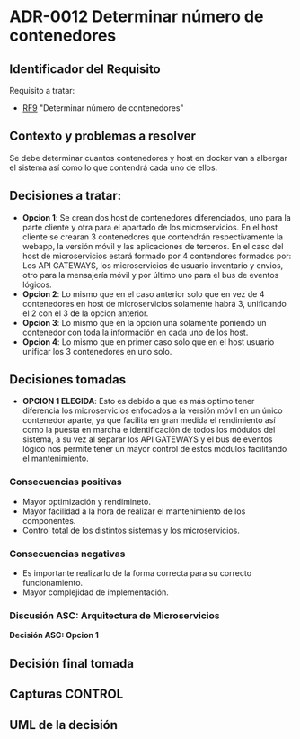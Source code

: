 # ADR-0012 Determinar número de contenedores

## Identificador del Requisito

Requisito a tratar: 
* [RF9](../Requisitos/rf9.md) "Determinar número de contenedores"


## Contexto y problemas a resolver

Se debe determinar cuantos contenedores y host en docker van a albergar el sistema así como lo que contendrá cada uno de ellos.


## Decisiones a tratar:

* **Opcion 1**: Se crean dos host de contenedores diferenciados, uno para la parte cliente y otra para el apartado de los microservicios. En el host cliente se crearan 3 contenedores que contendrán respectivamente la webapp, la versión móvil y las aplicaciones de terceros. En el caso del host de microservicios estará formado por 4 contendores formados por: Los API GATEWAYS, los microservicios de usuario inventario y envios, otro para la mensajería móvil y por último uno para el bus de eventos lógicos.
* **Opcion 2**: Lo mismo que en el caso anterior solo que en vez de 4 contenedores en host de microservicios solamente habrá 3, unificando el 2 con el 3 de la opcion anterior.
* **Opcion 3**: Lo mismo que en la opción una solamente poniendo un contenedor con toda la información en cada uno de los host.
* **Opcion 4**: Lo mismo que en primer caso solo que en el host usuario unificar los 3 contenedores en uno solo.



## Decisiones tomadas

* **OPCION 1 ELEGIDA**: Esto es debido a que es más optimo tener diferencia los microservicios enfocados a la versión móvil en un único contenedor aparte, ya que facilita en gran medida el rendimiento así como la puesta en marcha e identificación de todos los módulos del sistema, a su vez al separar los API GATEWAYS y el bus de eventos lógico nos permite tener un mayor control de estos módulos facilitando el mantenimiento.

### Consecuencias positivas <!-- optional -->

* Mayor optimización y rendimineto.
* Mayor facilidad a la hora de realizar el mantenimiento de los componentes.
* Control total de los distintos sistemas y los microservicios.


### Consecuencias negativas <!-- optional -->

* Es importante realizarlo de la forma correcta para su correcto funcionamiento.
* Mayor complejidad de implementación.

### Discusión ASC: Arquitectura de Microservicios

**Decisión ASC: Opcion 1**

## Decisión final tomada



## Capturas CONTROL 


## UML de la decisión






